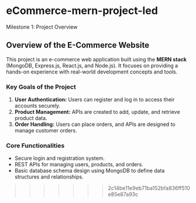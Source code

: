 
# eCommerce-mern-project-led
 Milestone 1: Project Overview 
## **Overview of the E-Commerce Website**  
This project is an e-commerce web application built using the **MERN stack** (MongoDB, Express.js, React.js, and Node.js). It focuses on providing a hands-on experience with real-world development concepts and tools.  

### **Key Goals of the Project**  
1. **User Authentication:** Users can register and log in to access their accounts securely.  
2. **Product Management:** APIs are created to add, update, and retrieve product data.  
3. **Order Handling:** Users can place orders, and APIs are designed to manage customer orders.  

### **Core Functionalities**  
- Secure login and registration system.  
- REST APIs for managing users, products, and orders.  
- Basic database schema design using MongoDB to define data structures and relationships.  
>>>>>>> 2c14be11e9eb71ba152bfa836ff510e85e87a93c

